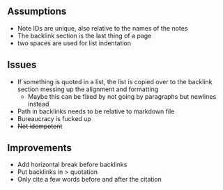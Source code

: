 ## Assumptions

- Note IDs are unique, also relative to the names of the notes
- The backlink section is the last thing of a page
- two spaces are used for list indentation

## Issues

- If something is quoted in a list, the list is copied over to the backlink section messing up the alignment and formatting
  - Maybe this can be fixed by not going by paragraphs but newlines instead
- Path in backlinks needs to be relative to markdown file
- Bureaucracy is fucked up
- ~~Not idempotent~~

## Improvements

- Add horizontal break before backlinks
- Put backlinks in > quotation
- Only cite a few words before and after the citation